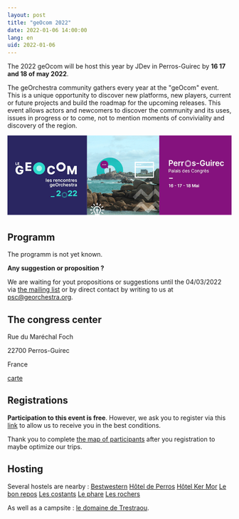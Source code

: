 ```yaml
---
layout: post
title: "geOcom 2022"
date: 2022-01-06 14:00:00
lang: en
uid: 2022-01-06
---
```


The 2022 geOcom will be host this year by JDev in Perros-Guirec by **16 17 and 18 of may 2022**.

The geOrchestra community gathers every year at the "geOcom" event. This is a unique opportunity to discover new platforms, new players, current or future projects and build the roadmap for the upcoming releases. This event allows actors and newcomers to discover the community and its uses, issues in progress or to come, not to mention moments of conviviality and discovery of the region.

![affiche geOcom 2022](/public/geocom2022/geocom_2022_banniere_petite.png)



## Programm

The programm is not yet known.

**Any suggestion or proposition ?**

We are waiting for yout propositions or suggestions until the 04/03/2022 via [the mailing list](https://groups.google.com/forum/#!forum/georchestra)  or by direct contact by writing to us at psc@georchestra.org.


## The congress center

Rue du Maréchal Foch

22700 Perros-Guirec

France

[carte](https://osm.org/go/erOU2wim?m=)


## Registrations

**Participation to this event is free**. However, we ask you to register via this [link](https://www.helloasso.com/associations/georchestra/evenements/geocom-2022) to allow us to receive you in the best conditions.

Thank you to complete [the map of participants](http://umap.openstreetmap.fr/fr/map/participants-geocom-2022_412235) after you registration to maybe optimize our trips.


## Hosting

Several hostels are nearby :
[Bestwestern](https://www.hotel-les-bains-perros-guirec.fr/fr/)
[Hôtel de Perros](http://hotel-de-perros.fr/)
[Hôtel Ker Mor](http://www.hotel-ker-mor.com)
[Le bon repos](https://www.lebonrepos-perros-guirec.fr)
[Les costants](https://www.hotel-les-costans.fr)
[Le phare](https://www.hotel-le-phare.fr)
[Les rochers](https://www.hotel-desrochers-perros.com)

As well as a campsite : [le domaine de Trestraou](http://domainedetrestraou.com).
